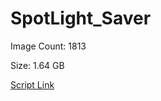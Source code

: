 # SpotLight_Saver

Image Count: 1813

Size: 1.64 GB

[Script Link](https://github.com/liuyal/Archive/blob/master/Python/Utilities/Miscellaneous/spotlight_saver.py)